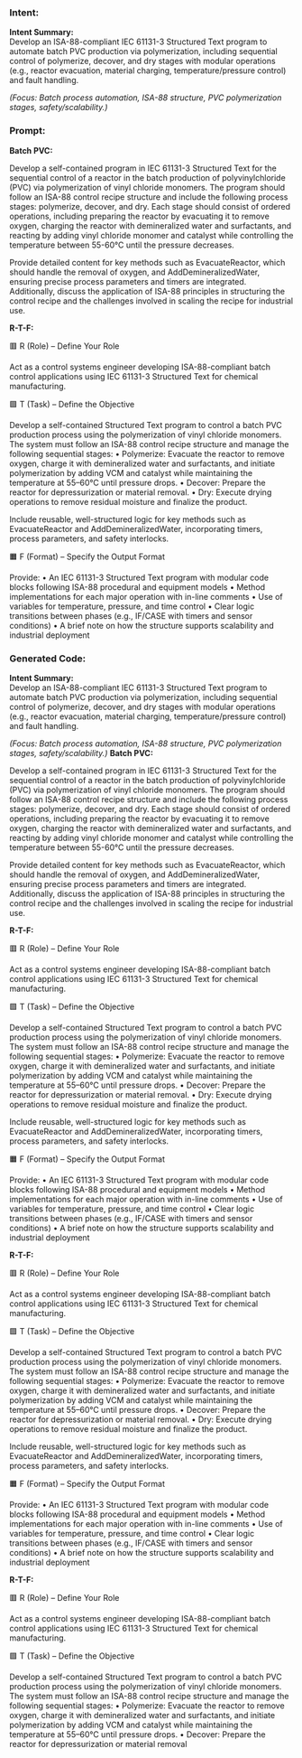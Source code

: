 ### Intent:
**Intent Summary:**  
Develop an ISA-88-compliant IEC 61131-3 Structured Text program to automate batch PVC production via polymerization, including sequential control of polymerize, decover, and dry stages with modular operations (e.g., reactor evacuation, material charging, temperature/pressure control) and fault handling.  

*(Focus: Batch process automation, ISA-88 structure, PVC polymerization stages, safety/scalability.)*

### Prompt:
**Batch PVC:**

Develop a self-contained program in IEC 61131-3 Structured Text for the sequential control of a reactor in the batch production of polyvinylchloride (PVC) via polymerization of vinyl chloride monomers. The program should follow an ISA-88 control recipe structure and include the following process stages: polymerize, decover, and dry. Each stage should consist of ordered operations, including preparing the reactor by evacuating it to remove oxygen, charging the reactor with demineralized water and surfactants, and reacting by adding vinyl chloride monomer and catalyst while controlling the temperature between 55-60°C until the pressure decreases.

Provide detailed content for key methods such as EvacuateReactor, which should handle the removal of oxygen, and AddDemineralizedWater, ensuring precise process parameters and timers are integrated. Additionally, discuss the application of ISA-88 principles in structuring the control recipe and the challenges involved in scaling the recipe for industrial use.

**R-T-F:**

🟥 R (Role) – Define Your Role

Act as a control systems engineer developing ISA-88-compliant batch control applications using IEC 61131-3 Structured Text for chemical manufacturing.

🟩 T (Task) – Define the Objective

Develop a self-contained Structured Text program to control a batch PVC production process using the polymerization of vinyl chloride monomers. The system must follow an ISA-88 control recipe structure and manage the following sequential stages:
	•	Polymerize: Evacuate the reactor to remove oxygen, charge it with demineralized water and surfactants, and initiate polymerization by adding VCM and catalyst while maintaining the temperature at 55–60°C until pressure drops.
	•	Decover: Prepare the reactor for depressurization or material removal.
	•	Dry: Execute drying operations to remove residual moisture and finalize the product.

Include reusable, well-structured logic for key methods such as EvacuateReactor and AddDemineralizedWater, incorporating timers, process parameters, and safety interlocks.

🟧 F (Format) – Specify the Output Format

Provide:
	•	An IEC 61131-3 Structured Text program with modular code blocks following ISA-88 procedural and equipment models
	•	Method implementations for each major operation with in-line comments
	•	Use of variables for temperature, pressure, and time control
	•	Clear logic transitions between phases (e.g., IF/CASE with timers and sensor conditions)
	•	A brief note on how the structure supports scalability and industrial deployment

### Generated Code:
**Intent Summary:**  
Develop an ISA-88-compliant IEC 61131-3 Structured Text program to automate batch PVC production via polymerization, including sequential control of polymerize, decover, and dry stages with modular operations (e.g., reactor evacuation, material charging, temperature/pressure control) and fault handling.  

*(Focus: Batch process automation, ISA-88 structure, PVC polymerization stages, safety/scalability.)*
**Batch PVC:**

Develop a self-contained program in IEC 61131-3 Structured Text for the sequential control of a reactor in the batch production of polyvinylchloride (PVC) via polymerization of vinyl chloride monomers. The program should follow an ISA-88 control recipe structure and include the following process stages: polymerize, decover, and dry. Each stage should consist of ordered operations, including preparing the reactor by evacuating it to remove oxygen, charging the reactor with demineralized water and surfactants, and reacting by adding vinyl chloride monomer and catalyst while controlling the temperature between 55-60°C until the pressure decreases.

Provide detailed content for key methods such as EvacuateReactor, which should handle the removal of oxygen, and AddDemineralizedWater, ensuring precise process parameters and timers are integrated. Additionally, discuss the application of ISA-88 principles in structuring the control recipe and the challenges involved in scaling the recipe for industrial use.

**R-T-F:**

🟥 R (Role) – Define Your Role

Act as a control systems engineer developing ISA-88-compliant batch control applications using IEC 61131-3 Structured Text for chemical manufacturing.

🟩 T (Task) – Define the Objective

Develop a self-contained Structured Text program to control a batch PVC production process using the polymerization of vinyl chloride monomers. The system must follow an ISA-88 control recipe structure and manage the following sequential stages:
	•	Polymerize: Evacuate the reactor to remove oxygen, charge it with demineralized water and surfactants, and initiate polymerization by adding VCM and catalyst while maintaining the temperature at 55–60°C until pressure drops.
	•	Decover: Prepare the reactor for depressurization or material removal.
	•	Dry: Execute drying operations to remove residual moisture and finalize the product.

Include reusable, well-structured logic for key methods such as EvacuateReactor and AddDemineralizedWater, incorporating timers, process parameters, and safety interlocks.

🟧 F (Format) – Specify the Output Format

Provide:
	•	An IEC 61131-3 Structured Text program with modular code blocks following ISA-88 procedural and equipment models
	•	Method implementations for each major operation with in-line comments
	•	Use of variables for temperature, pressure, and time control
	•	Clear logic transitions between phases (e.g., IF/CASE with timers and sensor conditions)
	•	A brief note on how the structure supports scalability and industrial deployment

**R-T-F:**

🟥 R (Role) – Define Your Role

Act as a control systems engineer developing ISA-88-compliant batch control applications using IEC 61131-3 Structured Text for chemical manufacturing.

🟩 T (Task) – Define the Objective

Develop a self-contained Structured Text program to control a batch PVC production process using the polymerization of vinyl chloride monomers. The system must follow an ISA-88 control recipe structure and manage the following sequential stages:
	•	Polymerize: Evacuate the reactor to remove oxygen, charge it with demineralized water and surfactants, and initiate polymerization by adding VCM and catalyst while maintaining the temperature at 55–60°C until pressure drops.
	•	Decover: Prepare the reactor for depressurization or material removal.
	•	Dry: Execute drying operations to remove residual moisture and finalize the product.

Include reusable, well-structured logic for key methods such as EvacuateReactor and AddDemineralizedWater, incorporating timers, process parameters, and safety interlocks.

🟧 F (Format) – Specify the Output Format

Provide:
	•	An IEC 61131-3 Structured Text program with modular code blocks following ISA-88 procedural and equipment models
	•	Method implementations for each major operation with in-line comments
	•	Use of variables for temperature, pressure, and time control
	•	Clear logic transitions between phases (e.g., IF/CASE with timers and sensor conditions)
	•	A brief note on how the structure supports scalability and industrial deployment

**R-T-F:**

🟥 R (Role) – Define Your Role

Act as a control systems engineer developing ISA-88-compliant batch control applications using IEC 61131-3 Structured Text for chemical manufacturing.

🟩 T (Task) – Define the Objective

Develop a self-contained Structured Text program to control a batch PVC production process using the polymerization of vinyl chloride monomers. The system must follow an ISA-88 control recipe structure and manage the following sequential stages:
	•	Polymerize: Evacuate the reactor to remove oxygen, charge it with demineralized water and surfactants, and initiate polymerization by adding VCM and catalyst while maintaining the temperature at 55–60°C until pressure drops.
	•	Decover: Prepare the reactor for depressurization or material removal
